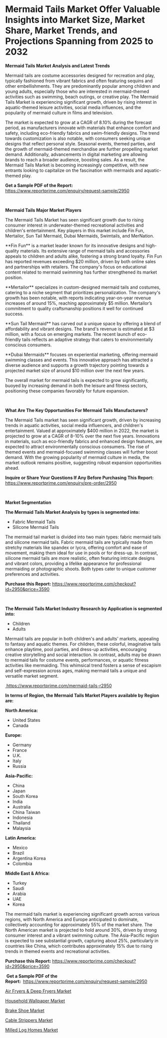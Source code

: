 <p><h1>Mermaid Tails Market Offer Valuable Insights into Market Size, Market Share, Market Trends, and Projections Spanning from 2025 to 2032</h1></p><p><strong>Mermaid Tails Market Analysis and Latest Trends</strong></p>
<p><p>Mermaid tails are costume accessories designed for recreation and play, typically fashioned from vibrant fabrics and often featuring sequins and other embellishments. They are predominantly popular among children and young adults, especially those who are interested in mermaid-themed activities such as swimming, beach outings, or creative play. The Mermaid Tails Market is experiencing significant growth, driven by rising interest in aquatic-themed leisure activities, social media influences, and the popularity of mermaid culture in films and television.</p><p>The market is expected to grow at a CAGR of 8.10% during the forecast period, as manufacturers innovate with materials that enhance comfort and safety, including eco-friendly fabrics and swim-friendly designs. The trend towards customization is also notable, with consumers seeking unique designs that reflect personal style. Seasonal events, themed parties, and the growth of mermaid-themed merchandise are further propelling market demand. Additionally, advancements in digital marketing are allowing brands to reach a broader audience, boosting sales. As a result, the Mermaid Tails Market is becoming increasingly competitive, with new entrants looking to capitalize on the fascination with mermaids and aquatic-themed play.</p></p>
<p><strong>Get a Sample PDF of the Report:&nbsp;</strong> <a href="https://www.reportprime.com/enquiry/request-sample/2950?utm_campaign=2640&utm_medium=2&utm_source=Github&utm_content=ia&utm_term=18032025&utm_id=mermaid-tails">https://www.reportprime.com/enquiry/request-sample/2950</a></p>
<p>&nbsp;</p>
<p><strong>Mermaid Tails Major Market Players</strong></p>
<p><p>The Mermaid Tails Market has seen significant growth due to rising consumer interest in underwater-themed recreational activities and children's entertainment. Key players in this market include Fin Fun, Mertailor, Sun Tail Mermaid, Dubai Mermaids, Swimtails, and MerNation. </p><p>**Fin Fun** is a market leader known for its innovative designs and high-quality materials. Its extensive range of mermaid tails and accessories appeals to children and adults alike, fostering a strong brand loyalty. Fin Fun has reported revenues exceeding $20 million, driven by both online sales and partnerships with retailers. The company's focus on educational content related to mermaid swimming has further strengthened its market position.</p><p>**Mertailor** specializes in custom-designed mermaid tails and costumes, catering to a niche segment that prioritizes personalization. The company's growth has been notable, with reports indicating year-on-year revenue increases of around 15%, reaching approximately $5 million. Mertailor’s commitment to quality craftsmanship positions it well for continued success.</p><p>**Sun Tail Mermaid** has carved out a unique space by offering a blend of affordability and vibrant designs. The brand's revenue is estimated at $3 million, with a focus on emerging markets. The recent launch of eco-friendly tails reflects an adaptive strategy that caters to environmentally conscious consumers.</p><p>**Dubai Mermaids** focuses on experiential marketing, offering mermaid swimming classes and events. This innovative approach has attracted a diverse audience and supports a growth trajectory pointing towards a projected market size of around $10 million over the next few years.</p><p>The overall market for mermaid tails is expected to grow significantly, buoyed by increasing demand in both the leisure and fitness sectors, positioning these companies favorably for future expansion.</p></p>
<p>&nbsp;</p>
<p><strong>What Are The Key Opportunities For Mermaid Tails Manufacturers?</strong></p>
<p><p>The Mermaid Tails market has seen significant growth, driven by increasing trends in aquatic activities, social media influencers, and children's entertainment. Valued at approximately $400 million in 2022, the market is projected to grow at a CAGR of 8-10% over the next five years. Innovations in materials, such as eco-friendly fabrics and enhanced design features, are expected to attract environmentally conscious consumers. The rise of themed events and mermaid-focused swimming classes will further boost demand. With the growing popularity of mermaid culture in media, the market outlook remains positive, suggesting robust expansion opportunities ahead.</p></p>
<p><strong>Inquire or Share Your Questions If Any Before Purchasing This Report:</strong> <a href="https://www.reportprime.com/enquiry/pre-order/2950?utm_campaign=2640&utm_medium=2&utm_source=Github&utm_content=ia&utm_term=18032025&utm_id=mermaid-tails">https://www.reportprime.com/enquiry/pre-order/2950</a></p>
<p>&nbsp;</p>
<p><strong>Market Segmentation</strong></p>
<p><strong>The Mermaid Tails Market Analysis by types is segmented into:</strong></p>
<p><ul><li>Fabric Mermaid Tails</li><li>Silicone Mermaid Tails</li></ul></p>
<p><p>The mermaid tail market is divided into two main types: fabric mermaid tails and silicone mermaid tails. Fabric mermaid tails are typically made from stretchy materials like spandex or lycra, offering comfort and ease of movement, making them ideal for use in pools or for dress-up. In contrast, silicone mermaid tails are more realistic, often featuring intricate designs and vibrant colors, providing a lifelike appearance for professional mermaiding or photographic shoots. Both types cater to unique customer preferences and activities.</p></p>
<p><strong>Purchase this Report:&nbsp;</strong><a href="https://www.reportprime.com/checkout?id=2950&price=3590&utm_campaign=2640&utm_medium=2&utm_source=Github&utm_content=ia&utm_term=18032025&utm_id=mermaid-tails">https://www.reportprime.com/checkout?id=2950&price=3590</a></p>
<p>&nbsp;</p>
<p><strong>The Mermaid Tails Market Industry Research by Application is segmented into:</strong></p>
<p><ul><li>Children</li><li>Adults</li></ul></p>
<p><p>Mermaid tails are popular in both children's and adults' markets, appealing to fantasy and aquatic themes. For children, these colorful, imaginative tails enhance playtime, pool parties, and dress-up activities, encouraging creative storytelling and social interaction. In contrast, adults may be drawn to mermaid tails for costume events, performances, or aquatic fitness activities like mermaiding. This whimsical trend fosters a sense of escapism and self-expression across ages, making mermaid tails a unique and versatile market segment.</p></p>
<p><a href="https://www.reportprime.com/mermaid-tails-r2950?utm_campaign=2640&utm_medium=2&utm_source=Github&utm_content=ia&utm_term=18032025&utm_id=mermaid-tails">&nbsp;https://www.reportprime.com/mermaid-tails-r2950</a></p>
<p><strong>In terms of Region, the Mermaid Tails Market Players available by Region are:</strong></p>
<p>
    <p> <strong> North America: </strong>
        <ul>
            <li>United States</li>
            <li>Canada</li>
        </ul>
        </p> 
    <p> <strong> Europe: </strong>
        <ul>
            <li>Germany</li>
            <li>France</li>
            <li>U.K.</li>
            <li>Italy</li>
            <li>Russia</li>
        </ul>
        </p> 
    <p> <strong> Asia-Pacific: </strong>
        <ul>
            <li>China</li>
            <li>Japan</li>
            <li>South Korea</li>
            <li>India</li>
            <li>Australia</li>
            <li>China Taiwan</li>
            <li>Indonesia</li>
            <li>Thailand</li>
            <li>Malaysia</li>
        </ul>
        </p> 
    <p> <strong> Latin America: </strong>
        <ul>
            <li>Mexico</li>
            <li>Brazil</li>
            <li>Argentina Korea</li>
            <li>Colombia</li>
        </ul>
        </p> 
    <p> <strong> Middle East & Africa: </strong>
        <ul>
            <li>Turkey</li>
            <li>Saudi</li>
            <li>Arabia</li>
            <li>UAE</li>
            <li>Korea</li>
        </ul>
    </p>
    </p>
<p><p>The mermaid tails market is experiencing significant growth across various regions, with North America and Europe anticipated to dominate, collectively accounting for approximately 55% of the market share. The North American market is projected to hold around 30%, driven by strong consumer interest and a vibrant swimming culture. The Asia-Pacific region is expected to see substantial growth, capturing about 25%, particularly in countries like China, which contributes approximately 15% due to rising trends in themed events and recreational activities.</p></p>
<p><strong>Purchase this Report: </strong><a href="https://www.reportprime.com/checkout?id=2950&price=3590&utm_campaign=2640&utm_medium=2&utm_source=Github&utm_content=ia&utm_term=18032025&utm_id=mermaid-tails">https://www.reportprime.com/checkout?id=2950&price=3590</a></p>
<p>&nbsp;<strong>Get a Sample PDF of the Report:&nbsp;&nbsp;</strong><a href="https://www.reportprime.com/enquiry/request-sample/2950?utm_campaign=2640&utm_medium=2&utm_source=Github&utm_content=ia&utm_term=18032025&utm_id=mermaid-tails">https://www.reportprime.com/enquiry/request-sample/2950</a></p>
<p><strong></strong></p>
<p><p><a href="https://github.com/diosohusch6x/Market-Research-Report-List-1/blob/main/air-fryers-deep-fryers-market.md?utm_campaign=2640&utm_medium=2&utm_source=Github&utm_content=ia&utm_term=18032025&utm_id=mermaid-tails">Air Fryers & Deep Fryers Market</a></p><p><a href="https://github.com/oduorsarath9/Market-Research-Report-List-1/blob/main/household-wallpaper-market.md?utm_campaign=2640&utm_medium=2&utm_source=Github&utm_content=ia&utm_term=18032025&utm_id=mermaid-tails">Household Wallpaper Market</a></p><p><a href="https://www.linkedin.com/pulse/brake-shoe-market-analysisbased-predicted-86-cagr-growth-wp7ge?utm_campaign=2640&utm_medium=2&utm_source=Github&utm_content=ia&utm_term=18032025&utm_id=mermaid-tails">Brake Shoe Market</a></p><p><a href="https://www.linkedin.com/pulse/cable-strippers-market-outlook-2025-2032-regional-growth-ozzqe?utm_campaign=2640&utm_medium=2&utm_source=Github&utm_content=ia&utm_term=18032025&utm_id=mermaid-tails">Cable Strippers Market</a></p><p><a href="https://www.linkedin.com/pulse/in-depth-milled-log-homes-market-analysis-examining-growth-ewykf?utm_campaign=2640&utm_medium=2&utm_source=Github&utm_content=ia&utm_term=18032025&utm_id=mermaid-tails">Milled Log Homes Market</a></p></p>